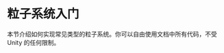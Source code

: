 <!-- # Particle System How-Tos -->
# 粒子系统入门

<!-- This section explains how to implement common types of particle system. As with all code in our documentation, you are free to use it for any purpose without crediting Unity. -->

本节介绍如何实现常见类型的粒子系统。你可以自由使用文档中所有代码，不受 Unity 的任何限制。